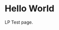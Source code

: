 <!DOCTYPE html>
<html>
<head>
<!-- BEGIN LivePerson Monitor. -->
<script type="text/javascript">window.lpTag=window.lpTag||{},'undefined'==typeof window.lpTag._tagCount?(window.lpTag={wl:lpTag.wl||null,scp:lpTag.scp||null,site:'20705800'||'',section:lpTag.section||'',tagletSection:lpTag.tagletSection||null,autoStart:lpTag.autoStart!==!1,ovr:lpTag.ovr||{},_v:'1.10.0',_tagCount:1,protocol:'https:',events:{bind:function(t,e,i){lpTag.defer(function(){lpTag.events.bind(t,e,i)},0)},trigger:function(t,e,i){lpTag.defer(function(){lpTag.events.trigger(t,e,i)},1)}},defer:function(t,e){0===e?(this._defB=this._defB||[],this._defB.push(t)):1===e?(this._defT=this._defT||[],this._defT.push(t)):(this._defL=this._defL||[],this._defL.push(t))},load:function(t,e,i){var n=this;setTimeout(function(){n._load(t,e,i)},0)},_load:function(t,e,i){var n=t;t||(n=this.protocol+'//'+(this.ovr&&this.ovr.domain?this.ovr.domain:'lptag.liveperson.net')+'/tag/tag.js?site='+this.site);var o=document.createElement('script');o.setAttribute('charset',e?e:'UTF-8'),i&&o.setAttribute('id',i),o.setAttribute('src',n),document.getElementsByTagName('head').item(0).appendChild(o)},init:function(){this._timing=this._timing||{},this._timing.start=(new Date).getTime();var t=this;window.attachEvent?window.attachEvent('onload',function(){t._domReady('domReady')}):(window.addEventListener('DOMContentLoaded',function(){t._domReady('contReady')},!1),window.addEventListener('load',function(){t._domReady('domReady')},!1)),'undefined'===typeof window._lptStop&&this.load()},start:function(){this.autoStart=!0},_domReady:function(t){this.isDom||(this.isDom=!0,this.events.trigger('LPT','DOM_READY',{t:t})),this._timing[t]=(new Date).getTime()},vars:lpTag.vars||[],dbs:lpTag.dbs||[],ctn:lpTag.ctn||[],sdes:lpTag.sdes||[],hooks:lpTag.hooks||[],identities:lpTag.identities||[],ev:lpTag.ev||[]},lpTag.init()):window.lpTag._tagCount+=1;</script>
  <script type="text/javascript">
  lpTag.sdes = lpTag.sdes||[];
    lpTag.sdes.push(
       {
            "type": "ctmrinfo",  //MANDATORY
            "info": {
               "cstatus": "cancelled",  //CUSTOMER LIFECYCLE STATUS. FROM PRE-DEFINED LIST
               "ctype": "vip",  //CUSTOMER TYPE OR TIER. FROM PRE-DEFINED LIST
               "customerId": "138766AC",  //UNIQUE CUSTOMER IDENTIFIER
               "balance": -400.99,  //THE CUSTOMER FINANCIAL BALANCE IN DECIMAL VALUE
               "currency": "USD",  //CURRENCY CODE
               "socialId": "11256324780",  //SOCIAL ID OF YOUR CHOICE: FACEBOOK, TWITTER ETC...
               "imei": "3543546543545688",  //UNIQUE DEVICE OR PHONE IDENTIFIER
               "userName": "user000",  //CONSUMER NICKNAME OR USERNAME
               "companySize": 500,  //COMPANY SIZE MEASURED BY NUMBER OF EMPLOYEES
               "companyBranch": "East Village",  //THE CUSTOMER'S COMPANY BRANCH NAME
               "accountName": "bank corp",  //THE CUSTOMER'S COMPANY NAME
               "role": "broker",  //CONSUMER ROLE TITLE
               "lastPaymentDate": {
                     "day": 15,  //THE DAY OF THE LAST PAYMENT NUMERIC VALUE
                     "month": 10,  //THE MONTH OF THE LAST PAYMENT NUMERIC VALUE
                     "year": 2014  //THE YEAR OF THE LAST PAYMENT NUMERIC VALUE
               },
               "registrationDate": {
                     "day": 23,  //THE DAY OF THE REGISTRATION NUMERIC VALUE
                     "month": 5,  //THE MONTH OF THE REGISTRATION NUMERIC VALUE
                     "year": 2013  //THE YEAR OF THE REGISTRATION NUMERIC VALUE
               },
               "storeNumber": "123865",  //STORE NUMBER
               "storeZipCode": "20505"  //STORE ZIP CODE
               "Testing_Variable": "1234567"  //STORE ZIP CODE
            }
       }
    );
  </script>
<!-- END LivePerson Monitor. -->
</head>
<body>
<h1>Hello World</h1>
<p>LP Test page.</p>
</body>
</html>
